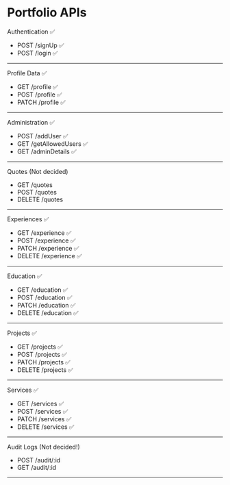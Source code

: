 # Portfolio APIs

Authentication ✅

- POST /signUp ✅
- POST /login ✅

---

Profile Data ✅

- GET /profile ✅
- POST /profile ✅
- PATCH /profile ✅

---

Administration ✅

- POST /addUser ✅
- GET /getAllowedUsers ✅
- GET /adminDetails ✅

---

Quotes (Not decided)

- GET /quotes
- POST /quotes
- DELETE /quotes

---

Experiences ✅

- GET /experience ✅
- POST /experience ✅
- PATCH /experience ✅
- DELETE /experience ✅

---

Education ✅

- GET /education ✅
- POST /education ✅
- PATCH /education ✅
- DELETE /education ✅

---

Projects ✅

- GET /projects ✅
- POST /projects ✅
- PATCH /projects ✅
- DELETE /projects ✅

---

Services ✅

- GET /services ✅
- POST /services ✅
- PATCH /services ✅
- DELETE /services ✅

---

Audit Logs (Not decided!)

- POST /audit/:id
- GET /audit/:id

---
